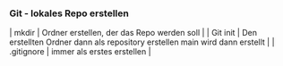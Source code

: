 ### Git - lokales Repo erstellen

| mkdir | Ordner erstellen, der das Repo werden soll |
| Git init | Den erstellten Ordner dann als repository erstellen
main wird dann erstellt |
| .gitignore | immer als erstes erstellen |
